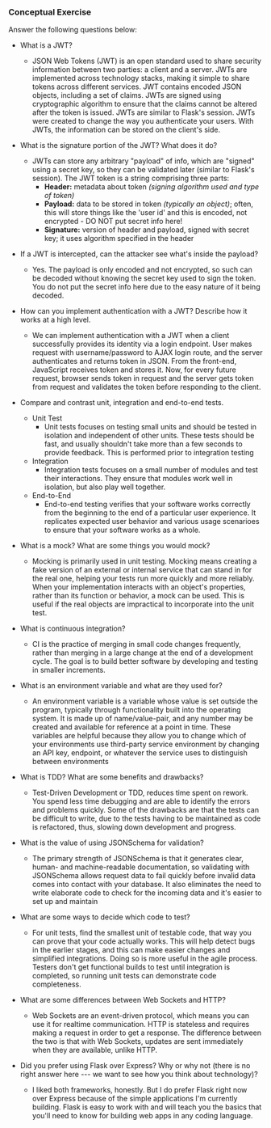 ### Conceptual Exercise

Answer the following questions below:

- What is a JWT?
  - JSON Web Tokens (JWT) is an open standard used to share security information between two parties: a client and a server. JWTs are implemented across technology stacks, making it simple to share tokens across different services. JWT contains encoded JSON objects, including a set of claims. JWTs are signed using cryptographic algorithm to ensure that the claims cannot be altered after the token is issued. JWTs are similar to Flask's session. JWTs were created to change the way you authenticate your users. With JWTs, the information can be stored on the client's side. 

- What is the signature portion of the JWT?  What does it do?
  - JWTs can store any arbitrary "payload" of info, which are "signed" using a secret key, so they can be validated later (similar to Flask's session). The JWT token is a string comprising three parts:
    - **Header:** metadata about token *(signing algorithm used and type of token)*
    - **Payload:** data to be stored in token *(typically an object)*; often, this will store things like the 'user id' and this is encoded, not encrypted - DO NOT put secret info here!
    - **Signature:** version of header and payload, signed with secret key; it uses algorithm specified in the header

- If a JWT is intercepted, can the attacker see what's inside the payload?
  - Yes. The payload is only encoded and not encrypted, so such can be decoded without knowing the secret key used to sign the token. You do not put the secret info here due to the easy nature of it being decoded.

- How can you implement authentication with a JWT?  Describe how it works at a high level.
  - We can implement authentication with a JWT when a client successfully provides its identity via a login endpoint. User makes request with username/password to AJAX login route, and the server authenticates and returns token in JSON. From the front-end, JavaScript receives token and stores it. Now, for every future request, browser sends token in request and the server gets token from request and validates the token before responding to the client.

- Compare and contrast unit, integration and end-to-end tests.
  - Unit Test
    - Unit tests focuses on testing small units and should be tested in isolation and independent of other units. These tests should be fast, and usually shouldn't take more than a few seconds to provide feedback. This is performed prior to integration testing
  - Integration
    - Integration tests focuses on a small number of modules and test their interactions. They ensure that modules work well in isolation, but also play well together.
  - End-to-End
    - End-to-end testing verifies that your software works correctly from the beginning to the end of a particular user experience. It replicates expected user behavior and various usage scenarioes to ensure that your software works as a whole. 

- What is a mock? What are some things you would mock?
  - Mocking is primarily used in unit testing. Mocking means creating a fake version of an external or internal service that can stand in for the real one, helping your tests run more quickly and more reliably. When your implementation interacts with an object's properties, rather than its function or behavior, a mock can be used. This is useful if the real objects are impractical to incorporate into the unit test.

- What is continuous integration?
  - CI is the practice of merging in small code changes frequently, rather than merging in a large change at the end of a development cycle. The goal is to build better software by developing and testing in smaller increments.

- What is an environment variable and what are they used for?
  - An environment variable is a variable whose value is set outside the program, typically through functionality built into the operating system. It is made up of name/value-pair, and any number may be created and available for reference at a point in time. These variables are helpful because they allow you to change which of your environments use third-party service environment by changing an API key, endpoint, or whatever the service uses to distinguish between environments

- What is TDD? What are some benefits and drawbacks?
  - Test-Driven Development or TDD, reduces time spent on rework. You spend less time debugging and are able to identify the errors and problems quickly. Some of the drawbacks are that the tests can be difficult to write, due to the tests having to be maintained as code is refactored, thus, slowing down development and progress.

- What is the value of using JSONSchema for validation?
  - The primary strength of JSONSchema is that it generates clear, human- and machine-readable documentation, so validating with JSONSchema allows request data to fail quickly before invalid data comes into contact with your database. It also eliminates the need to write elaborate code to check for the incoming data and it's easier to set up and maintain

- What are some ways to decide which code to test?
  - For unit tests, find the smallest unit of testable code, that way you can prove that your code actually works. This will help detect bugs in the earlier stages, and this can make easier changes and simplified integrations. Doing so is more useful in the agile process. Testers don't get functional builds to test until integration is completed, so running unit tests can demonstrate code completeness.

- What are some differences between Web Sockets and HTTP?
  - Web Sockets are an event-driven protocol, which means you can use it for realtime communication. HTTP is stateless and requires making a request in order to get a response. The difference between the two is that with Web Sockets, updates are sent immediately when they are available, unlike HTTP.

- Did you prefer using Flask over Express? Why or why not (there is no right
  answer here --- we want to see how you think about technology)?
  - I liked both frameworks, honestly. But I do prefer Flask right now over Express because of the simple applications I'm currently building. Flask is easy to work with and will teach you the basics that you'll need to know for building web apps in any coding language. 